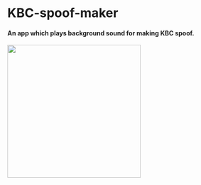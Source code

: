 # KBC-spoof-maker

#### An app which plays background sound for making KBC spoof.
<img src="https://user-images.githubusercontent.com/17667263/43218881-5baab8d6-9063-11e8-9e0b-b9b1a5b31796.png" width="300">
